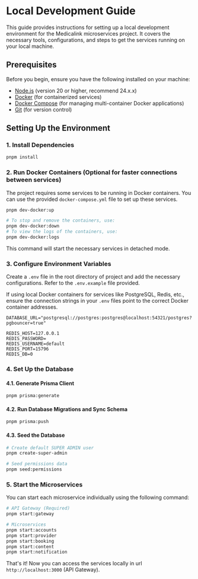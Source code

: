 # Local Development Guide

This guide provides instructions for setting up a local development environment for the Medicalink microservices project. It covers the necessary tools, configurations, and steps to get the services running on your local machine.

## Prerequisites
Before you begin, ensure you have the following installed on your machine:
- [Node.js](https://nodejs.org/) (version 20 or higher, recommend 24.x.x)
- [Docker](https://www.docker.com/) (for containerized services)
- [Docker Compose](https://docs.docker.com/compose/install/) (for managing multi-container Docker applications)
- [Git](https://git-scm.com/) (for version control)

## Setting Up the Environment

### 1. Install Dependencies

```bash
pnpm install
```

### 2. Run Docker Containers (Optional for faster connections between services)

The project requires some services to be running in Docker containers. You can use the provided `docker-compose.yml` file to set up these services.

```bash
pnpm dev-docker:up

# To stop and remove the containers, use:
pnpm dev-docker:down
# To view the logs of the containers, use:
pnpm dev-docker:logs
```

This command will start the necessary services in detached mode.

### 3. Configure Environment Variables
Create a `.env` file in the root directory of project and add the necessary configurations. Refer to the `.env.example` file provided.

If using local Docker containers for services like PostgreSQL, Redis, etc., ensure the connection strings in your `.env` files point to the correct Docker container addresses.

```plaintext
DATABASE_URL="postgresql://postgres:postgres@localhost:54321/postgres?pgbouncer=true"

REDIS_HOST=127.0.0.1
REDIS_PASSWORD=
REDIS_USERNAME=default
REDIS_PORT=15796
REDIS_DB=0
```

### 4. Set Up the Database

#### 4.1. Generate Prisma Client

```bash
pnpm prisma:generate
```

#### 4.2. Run Database Migrations and Sync Schema

```bash
pnpm prisma:push
```

#### 4.3. Seed the Database
```bash
# Create default SUPER ADMIN user
pnpm create-super-admin

# Seed permissions data
pnpm seed:permissions
```

### 5. Start the Microservices
You can start each microservice individually using the following command:
```bash
# API Gateway (Required)
pnpm start:gateway

# Microservices
pnpm start:accounts
pnpm start:provider
pnpm start:booking
pnpm start:content
pnpm start:notification
```

That's it! Now you can access the services locally in url `http://localhost:3000` (API Gateway).